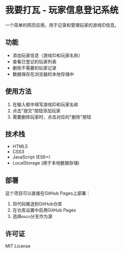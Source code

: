 # 我要打瓦 - 玩家信息登记系统

一个简单的网页应用，用于记录和管理玩家的游戏ID信息。

## 功能

- 添加玩家信息（游戏ID和玩家名称）
- 查看已登记的玩家列表
- 删除不需要的玩家记录
- 数据保存在浏览器的本地存储中

## 使用方法

1. 在输入框中填写游戏ID和玩家名称
2. 点击"提交"按钮添加玩家
3. 需要删除玩家时，点击对应的"删除"按钮

## 技术栈

- HTML5
- CSS3
- JavaScript (ES6+)
- LocalStorage (用于本地数据存储)

## 部署

这个项目可以直接在GitHub Pages上部署：
1. 将代码推送到GitHub仓库
2. 在仓库设置中启用GitHub Pages
3. 选择`main`分支作为源

## 许可证

MIT License
